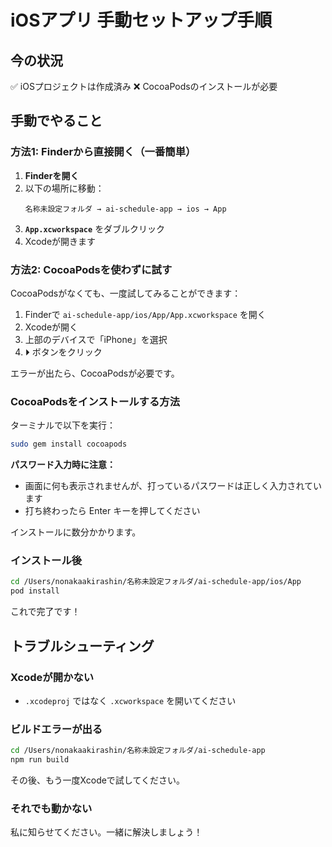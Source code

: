 # iOSアプリ 手動セットアップ手順

## 今の状況
✅ iOSプロジェクトは作成済み
❌ CocoaPodsのインストールが必要

## 手動でやること

### 方法1: Finderから直接開く（一番簡単）

1. **Finderを開く**
2. 以下の場所に移動：
   ```
   名称未設定フォルダ → ai-schedule-app → ios → App
   ```
3. **`App.xcworkspace`** をダブルクリック
4. Xcodeが開きます

### 方法2: CocoaPodsを使わずに試す

CocoaPodsがなくても、一度試してみることができます：

1. Finderで `ai-schedule-app/ios/App/App.xcworkspace` を開く
2. Xcodeが開く
3. 上部のデバイスで「iPhone」を選択
4. ⏵️ ボタンをクリック

エラーが出たら、CocoaPodsが必要です。

### CocoaPodsをインストールする方法

ターミナルで以下を実行：

```bash
sudo gem install cocoapods
```

**パスワード入力時に注意：**
- 画面に何も表示されませんが、打っているパスワードは正しく入力されています
- 打ち終わったら Enter キーを押してください

インストールに数分かかります。

### インストール後

```bash
cd /Users/nonakaakirashin/名称未設定フォルダ/ai-schedule-app/ios/App
pod install
```

これで完了です！

## トラブルシューティング

### Xcodeが開かない
- `.xcodeproj` ではなく `.xcworkspace` を開いてください

### ビルドエラーが出る
```bash
cd /Users/nonakaakirashin/名称未設定フォルダ/ai-schedule-app
npm run build
```

その後、もう一度Xcodeで試してください。

### それでも動かない
私に知らせてください。一緒に解決しましょう！
